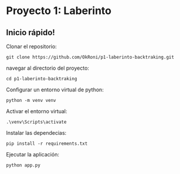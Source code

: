 # Proyecto 1: Laberinto

## Inicio rápido!

Clonar el repositorio:

```shell
git clone https://github.com/OkRoni/p1-laberinto-backtraking.git
```

navegar al directorio del proyecto:

```shell
cd p1-laberinto-backtraking
```

Configurar un entorno virtual de python:

```shell
python -m venv venv
```

Activar el entorno virtual:

```shell
.\venv\Scripts\activate
```

Instalar las dependecias:

```shell
pip install -r requirements.txt
```

Ejecutar la aplicación:

```shell
python app.py
```

